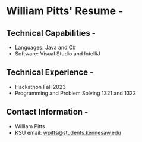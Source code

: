 # William Pitts' Resume -

## Technical Capabilities -

- Languages: Java and C#
- Software: Visual Studio and IntelliJ

## Technical Experience -
- Hackathon Fall 2023
- Programming and Problem Solving 1321 and 1322

## Contact Information -
- William Pitts
- KSU email: wpitts@students.kennesaw.edu
